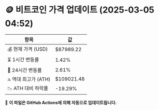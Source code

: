 # 🪙 비트코인 가격 업데이트 (2025-03-05 04:52)

| 항목                | 값 |
|--------------------|----------------|
| 💰 현재 가격 (USD) | $87989.22 |
| ⏳ 1시간 변동률    | 1.42% |
| 📆 24시간 변동률   | 2.61% |
| 🔝 역대 최고가 (ATH) | $109021.48 |
| 📉 ATH 대비 하락률 | -19.29% |

🔄 **이 파일은 GitHub Actions에 의해 자동으로 업데이트됩니다.**

